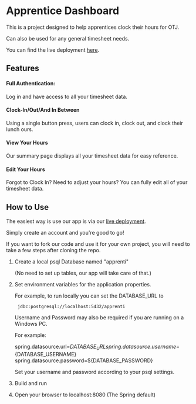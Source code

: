 # Apprentice Dashboard

This is a project designed to help apprentices clock their hours for OTJ. 

Can also be used for any general timesheet needs. 

You can find the live deployment [here](http://apprenti.us-west-2.elasticbeanstalk.com/). 

## Features

#### Full Authentication: 
Log in and have access to all your timesheet data. 

#### Clock-In/Out/And In Between

Using a single button press, users can clock in, clock out, and clock their lunch ours. 

#### View Your Hours

Our summary page displays all your timesheet data for easy reference. 

#### Edit Your Hours

Forgot to Clock In? Need to adjust your hours? You can fully edit all of your timesheet data.


## How to Use

The easiest way is use our app is via our [live deployment](http://apprenti.us-west-2.elasticbeanstalk.com/).

Simply create an account and you're good to go!

If you want to fork our code and use it for your own project, you will need to take a few steps after cloning the repo. 

1) Create a local psql Database named "apprenti"

    (No need to set up tables, our app will take care of that.)
    
2) Set environment variables for the application properties. 

    For example, to run locally you can set the DATABASE_URL to
        
        jdbc:postgresql://localhost:5432/apprenti 
      
    Username and Password may also be required if you are running on a Windows PC. 
    
    For example: 
    
        
    spring.datasource.url=${DATABASE_URL}
    spring.datasource.username=${DATABASE_USERNAME}
    spring.datasource.password=${DATABASE_PASSWORD}
    
   Set your username and password according to your psql settings. 
    
3) Build and run

4) Open your browser to localhost:8080 (The Spring default) 
   
   
   


